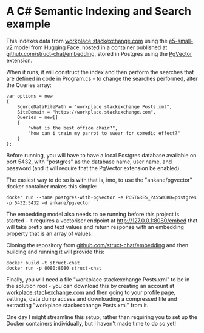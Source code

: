# A C# Semantic Indexing and Search example

This indexes data from [workplace.stackexchange.com](https://workplace.stackexchange.com/) using the [e5-small-v2](https://huggingface.co/intfloat/e5-small-v2) model from Hugging Face, hosted in a container published at [github.com/struct-chat/embedding](https://github.com/struct-chat/embedding), stored in Postgres using the [PgVector](https://github.com/pgvector/pgvector) extension.

When it runs, it will construct the index and then perform the searches that are defined in code in Program.cs - to change the searches performed, alter the Queries array:

```
var options = new
{
    SourceDataFilePath = "workplace stackexchange Posts.xml",
    SiteDomain = "https://workplace.stackexchange.com",
    Queries = new[]
    {
        "what is the best office chair?",
        "how can i train my parrot to swear for comedic effect?"
    }
};
```

Before running, you will have to have a local Postgres database available on port 5432, with "postgres" as the database name, user name, and password (and it will require that the PgVector extension be enabled).

The easiest way to do so is with that is, imo, to use the "ankane/pgvector" docker container makes this simple:

```
docker run --name postgres-with-pgvector -e POSTGRES_PASSWORD=postgres -p 5432:5432 -d ankane/pgvector
```

The embedding model also needs to be running before this project is started - it requires a vectoriser endpoint at http://127.0.0.1:8080/embed that will take prefix and text values and return response with an embedding property that is an array of values.

Cloning the repository from [github.com/struct-chat/embedding](https://github.com/struct-chat/embedding) and then building and running it will provide this:

```
docker build -t struct-chat.
docker run -p 8080:8080 struct-chat
```

Finally, you will need a file "workplace stackexchange Posts.xml" to be in the solution root - you can download this by creating an account at [workplace.stackexchange.com](https://workplace.stackexchange.com) and then going to your profile page, settings, data dump access and downloading a compressed file and extracting "workplace stackexchange Posts.xml" from it.

One day I might streamline this setup, rather than requiring you to set up the Docker containers individually, but I haven't made time to do so yet!
